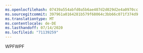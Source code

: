 ```yaml
---
ms.openlocfilehash: 07439a554abfd0a5b6ae407d2d029d2e4a0970cc
ms.sourcegitcommit: 397961a0164281b579f68064c3bb66c071f374d9
ms.translationtype: MT
ms.contentlocale: de-DE
ms.lasthandoff: 07/14/2020
ms.locfileid: "71139259"
---
```

<span data-ttu-id="324f4-101">WPF</span><span class="sxs-lookup"><span data-stu-id="324f4-101">WPF</span></span>